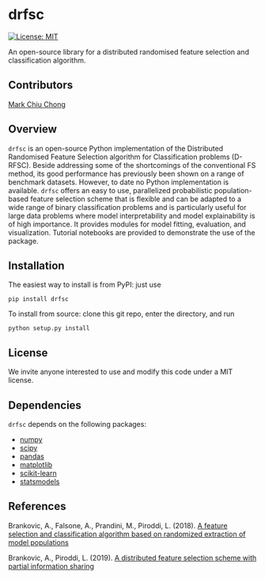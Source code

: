 # drfsc
[![License: MIT](https://img.shields.io/badge/License-MIT-yellow.svg)](https://opensource.org/licenses/MIT)
<!-- [![PyPI version](add here)(url)] -->

An open-source library for a distributed randomised feature selection and classification algorithm.

## Contributors

[Mark Chiu Chong](https://github.com/markcc309)

## Overview

`drfsc` is an open-source Python implementation of the Distributed Randomised Feature Selection algorithm for Classification problems (D-RFSC). Beside addressing some of the shortcomings of the conventional FS method, its good performance has previously been shown on a range of benchmark datasets. However, to date no Python implementation is available. `drfsc` offers an easy to use, parallelized probabilistic population-based feature selection scheme that is flexible and can be adapted to a wide range of binary classification problems and is particularly useful for large data problems where model interpretability and model explainability is of high importance. It provides modules for model fitting, evaluation, and visualization. Tutorial notebooks are provided to demonstrate the use of the package.

## Installation

The easiest way to install is from PyPI: just use

`pip install drfsc`

To install from source: clone this git repo, enter the directory, and run

`python setup.py install`

## License

We invite anyone interested to use and modify this code under a MIT license.

## Dependencies

`drfsc` depends on the following packages:

- [numpy](https://numpy.org/)
- [scipy](https://www.scipy.org/)
- [pandas](https://pandas.pydata.org/)
- [matplotlib](https://matplotlib.org/)
- [scikit-learn](https://scikit-learn.org/stable/)
- [statsmodels](https://www.statsmodels.org/stable/index.html)

## References

Brankovic, A., Falsone, A., Prandini, M., Piroddi, L. (2018). [A feature selection and classification algorithm based on randomized extraction of model populations](https://doi.org/10.1109/tcyb.2017.2682418)

Brankovic, A., Piroddi, L. (2019). [A distributed feature selection scheme with partial information sharing](https://doi.org/10.1007/s10994-019-05809-y)
